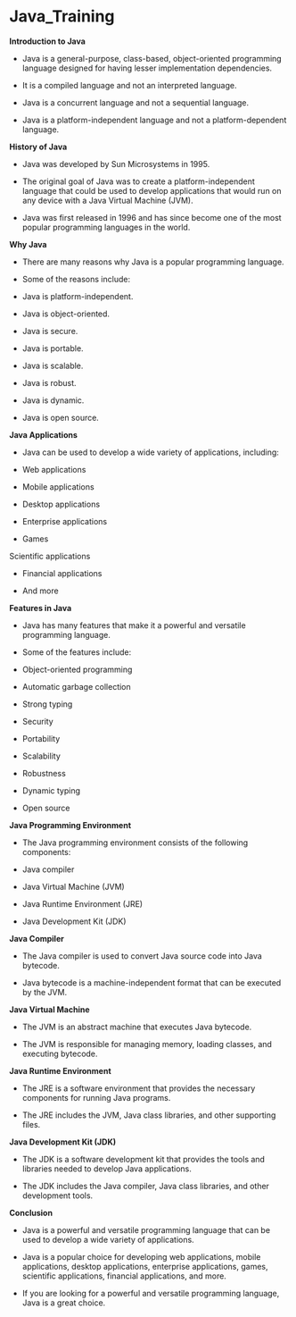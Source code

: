 # Java_Training

**Introduction to Java**

- Java is a general-purpose, class-based, object-oriented programming language designed for having lesser implementation dependencies.​

- It is a compiled language and not an interpreted language.​

- Java is a concurrent language and not a sequential language.​

- Java is a platform-independent language and not a platform-dependent language.​

**History of Java**

- Java was developed by Sun Microsystems in 1995.​

- The original goal of Java was to create a platform-independent language that could be used to develop applications that would run on any device with a Java Virtual Machine (JVM).​

- Java was first released in 1996 and has since become one of the most popular programming languages in the world.​

**Why  Java​**

- There are many reasons why Java is a popular programming language.​

- Some of the reasons include:​

- Java is platform-independent.​

- Java is object-oriented.​

- Java is secure.​

- Java is portable.​

- Java is scalable.​

- Java is robust.​

- Java is dynamic.​

- Java is open source.​



**Java Applications​**

- Java can be used to develop a wide variety of applications, including:​

- Web applications​

- Mobile applications​

- Desktop applications​

- Enterprise applications​

- Games​

Scientific applications​

- Financial applications​

- And more

**Features in Java​**

- Java has many features that make it a powerful and versatile programming language.​

- Some of the features include:​

- Object-oriented programming​

- Automatic garbage collection​

- Strong typing​

- Security​

- Portability​

- Scalability​

- Robustness​

- Dynamic typing​

- Open source​

**Java Programming Environment​**


- The Java programming environment consists of the following components:​

- Java compiler​

- Java Virtual Machine (JVM)​

- Java Runtime Environment (JRE)​

- Java Development Kit (JDK)

**Java Compiler**

- The Java compiler is used to convert Java source code into Java bytecode.​

- Java bytecode is a machine-independent format that can be executed by the JVM.

**Java Virtual Machine ​**

- The JVM is an abstract machine that executes Java bytecode.​

- The JVM is responsible for managing memory, loading classes, and executing bytecode.​

**Java Runtime Environment​**

- The JRE is a software environment that provides the necessary components for running Java programs.​

- The JRE includes the JVM, Java class libraries, and other supporting files.

**Java Development Kit (JDK)​**

- The JDK is a software development kit that provides the tools and libraries needed to develop Java applications.​

- The JDK includes the Java compiler, Java class libraries, and other development tools.

**Conclusion**

- Java is a powerful and versatile programming language that can be used to develop a wide variety of applications.​

- Java is a popular choice for developing web applications, mobile applications, desktop applications, enterprise applications, games, scientific applications, financial applications, and more.​

- If you are looking for a powerful and versatile programming language, Java is a great choice.

